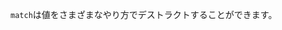 <!-- A `match` block can destructure items in a variety of ways. -->
`match`は値をさまざまなやり方でデストラクトすることができます。
